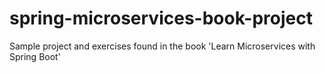 # spring-microservices-book-project
Sample project and exercises found in the book 'Learn Microservices with Spring Boot'
